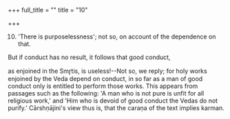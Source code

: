 +++
full_title = ""
title = "10"

+++


10. 'There is purposelessness'; not so, on account of the dependence on that.

But if conduct has no result, it follows that good conduct,

as enjoined in the Smr̥tis, is useless!--Not so, we reply; for holy works enjoined by the Veda depend on conduct, in so far as a man of good conduct only is entitled to perform those works. This appears from passages such as the following: 'A man who is not pure is unfit for all religious work,' and 'Him who is devoid of good conduct the Vedas do not purify.' Cārshṇājini's view thus is, that the caraṇa of the text implies karman.

